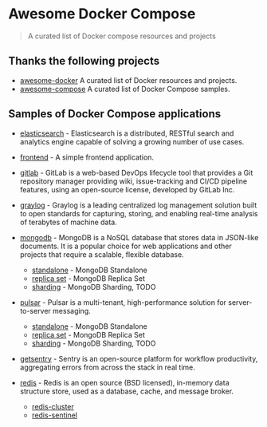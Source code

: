 # Awesome Docker Compose

> A curated list of Docker compose resources and projects

## Thanks the following projects

- [awesome-docker](https://github.com/veggiemonk/awesome-docker) A curated list of Docker resources and projects.
- [awesome-compose](https://github.com/docker/awesome-compose) A curated list of Docker Compose samples.

## Samples of Docker Compose applications

- [elasticsearch](./elasticsearch/README.md) - Elasticsearch is a distributed, RESTful search and analytics engine capable of solving a growing number of use cases.

- [frontend](./frontend/README.md) - A simple frontend application.

- [gitlab](./gitlab/README.md) - GitLab is a web-based DevOps lifecycle tool that provides a Git repository manager providing wiki, issue-tracking and CI/CD pipeline features, using an open-source license, developed by GitLab Inc.

- [graylog](./graylog/README.md) - Graylog is a leading centralized log management solution built to open standards for capturing, storing, and enabling real-time analysis of terabytes of machine data.

- [mongodb](./mongodb/readme.md) - MongoDB is a NoSQL database that stores data in JSON-like documents. It is a popular choice for web applications and other projects that require a scalable, flexible database.

  - [standalone](./mongodb/standalone/README.md) - MongoDB Standalone
  - [replica set](./mongodb/replica-set/README.md) - MongoDB Replica Set
  - [sharding]() - MongoDB Sharding, TODO

- [pulsar](./pulsar/REMADE.md) - Pulsar is a multi-tenant, high-performance solution for server-to-server messaging.

  - [standalone](./mongodb/standalone/README.md) - MongoDB Standalone
  - [replica set](./mongodb/replica-set/README.md) - MongoDB Replica Set
  - [sharding]() - MongoDB Sharding, TODO

- [getsentry](https://github.com/getsentry/self-hosted) - Sentry is an open-source platform for workflow productivity, aggregating errors from across the stack in real time.

- [redis](./redis/README.md) - Redis is an open source (BSD licensed), in-memory data structure store, used as a database, cache, and message broker.
  - [redis-cluster](./redis/redis-cluster/README.md)
  - [redis-sentinel](./redis/redis-sentinel/README.md)
